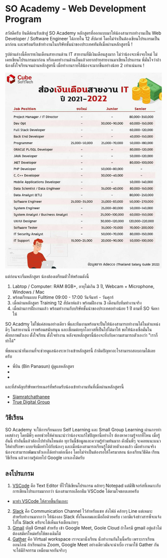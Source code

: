 # SO Academy - Web Development Program

สวัสดีครับ ยินดีต้อนรับเข้าสู่ SO Academy หลักสูตรที่ออกแบบมาให้น้องสามารถทำงานเป็น Web Developer / Software Engineer ได้ภายใน 12 สัปดาห์ โดยไม่จำเป็นต้องเขียนโปรแกรมเป็นมาก่อน และพร้อมรับเข้าทำงานในบริษัทชั้นนำของประเทศทันทีเมื่อผ่านหลักสูตรนี้ !

รูปด้านล่างนี้คือเรทเงินเดือนสายงานด้าน IT สายงานที่มีเงินเดือนสูงมาก ไม่ว่าน้องจะเพิ่งจบใหม่ ไม่เคยเขียนโปรแกรมมาก่อน หรือเคยทำงานด้านอื่นแล้วอยากย้ายสายงานมาเขียนโปรแกรม พี่มั่นใจว่าถ้าน้องตั้งใจเรียนจนผ่านหลักสูตรนี้ เมื่อทำงานรายได้น้องจะมากขึ้นอย่างน้อย 2 เท่าแน่นอน !

![IT Salary](assets/it-salary.jpg)

แต่ก่อนจะเริ่มหลักสูตร น้องต้องเตรียมตัวให้พร้อมดังนี้
1. Labtop / Computer: RAM 8GB+, อายุไม่เกิน 3 ปี, Webcam + Microphone, Windows / Mac
2. พร้อมเรียนแบบ Fulltime 09:00 - 17:00 วันจันทร์ - วันศุกร์
3. เมื่อผ่านหลักสูตร Training 12 สัปดาห์แล้ว พร้อมฝึกงาน 3 เดือนกับทีมทำงานจริง
4. เมื่อผ่านการฝึกงานแล้ว พร้อมทำงานกับบริษัทชั้นนำของประเทศอย่างน้อย 1 ปี ตามที่ SO จัดหาให้

SO Acadmy ไม่ใช่แค่สอนอย่างเดียว พี่และทีมงานพร้อมจะปั้นให้น้องสามารถทำงานได้ในตำแหน่งดีๆ ในสายงานนี้ เราพร้อมสนับสนุน และเชื่อมต่อทุกโอกาสที่เป็นไปได้มาให้ ขอให้น้องเชื่อมั่นในศักยภาพตัวเอง ตั้งใจเรียน ตั้งใจทำงาน หลังจบหลักสูตรนี้น้องจะทึ่งกับความสามารถตัวเองว่า "เราก็ทำได้"

พี่ขอแนะนำทีมงานที่จะช่วยดูแลน้องระหว่างเข้าหลักสูตรนี้ ถ้าติดปัญหาอะไรสามารถสอบถามได้เลยครับ
- พี่บิน (Bin Panasun) ผู้ดูแลหลักสูตร
-
-

และที่สำคัญบริษัทพาร์ทเนอร์ที่พร้อมรับน้องเข้าทำงานทันที่เมื่อผ่านหลักสูตรนี้
- [Siamratchathanee](https://www.siamrajathanee.com/th)
- [True Digital Group](https://www.truedigital.com)


## วิธีเรียน
SO Academy จะใช้การเรียนแบบ Self Learning และ Small Group Learning ผ่านการทำเคสต่างๆ โดยมีพี่ๆ คอยช่วยให้คำแนะนำว่าน้องจะแก้ไขปัญหานี้อย่างไร ต้องหาความรู้จากที่ไหน เมื่อรู้อันนี้ ทำอันนี้แล้วต้องไปทำอันไหนต่อ ทุกวันนี้ข้อมูลและความรู้ท่วมท้นมาก ดังนั้นพี่ๆ จะคอยแนะแนวให้คำปรึกษา แบบจับมือทำไปกับน้องๆ และเมื่อน้องสามารถเรียนรู้ได้ด้วยตัวเองแล้ว เมื่อทำงานจริง น้องจะสามารถพัฒนาตัวเองได้อย่างต่อเนื่อง โดยไม่จำเป็นต้องรอให้ใครมาสอน น้องเรียนวิธีคิด เรียนวิธีเรียน แล้วความรู้ค่อยไป Google เอาเองได้ครับ

## ลงโปรแกรม
1. [VSCode](https://code.visualstudio.com/) คือ Text Editor ที่ไว้ใช้เขียนโปรแกรม คล้ายๆ Notepad แต่มีฟีเจอร์สที่เหมาะกับการเขียนโปรแกรมมากกว่า น้องสามารถเลือกธีม VSCode ได้ตามใจชอบเลยครับ
  - [มาทำ VSCode ให้สวยขึ้นกันเถอะ](https://medium.com/napats-corner/%E0%B8%A1%E0%B8%B2%E0%B8%97%E0%B8%B3-vscode-%E0%B9%83%E0%B8%AB%E0%B9%89%E0%B8%AA%E0%B8%A7%E0%B8%A2%E0%B8%82%E0%B8%B6%E0%B9%89%E0%B8%99%E0%B8%81%E0%B8%B1%E0%B8%99%E0%B9%80%E0%B8%96%E0%B8%AD%E0%B8%B0-e49dd95bd2c1)
2. [Slack](https://slack.com/) คือ Communication Channel ไว้สำหรับแชท ส่งไฟล์ คล้ายๆ Line แต่เหมาะสำหรับทำงานมากกว่า ให้น้องลง Slack ทั้งในคอมและมือถือด้วยครับ เวลามีแจ้งข่าวสารพี่จะแจ้งไปใน Slack ครับจะได้เห็นแจ้งเตือนง่ายๆ
3. [Gmail](https://gmail.com) บัญชี Gmail สำหรับ เข้า Google Meet, Goole Cloud ถ้าใครมี gmail อยู่แล้วไม่ต้องสมัครใหม่ครับใช้ของเดิมได้
4. [Gather](https://www.gather.town/) คือ Virtual workspace เราจะมานั่งเรียน นั่งทำงานกันในนี้ครับ เพราะเราเรียนออนไลน์ ถ้าเรียนผ่าน Zoom, Google Meet อย่างเดียวมันจะน่าเบื่อ เรามาใช้ Gather กัน จะได้มีกิจกรรม เหมือนเจอกันจริงๆ


